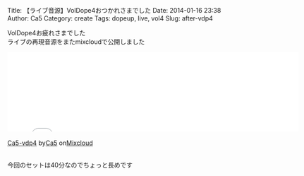 Title: 【ライブ音源】VolDope4おつかれさまでした
Date: 2014-01-16 23:38
Author: Ca5
Category: create
Tags: dopeup, live, vol4
Slug: after-vdp4

VolDope4お疲れさまでした  
ライブの再現音源をまたmixcloudで公開しました

<iframe width="660" height="180" src="//www.mixcloud.com/widget/iframe/?feed=http%3A%2F%2Fwww.mixcloud.com%2Fca54makske%2Fca5-vdp4%2F&amp;embed_type=widget_standard&amp;embed_uuid=e311e3a7-404b-4581-8815-f675a946f71b&amp;hide_tracklist=1&amp;hide_cover=1" frameborder="0"></iframe>

<div style="clear: both; height: 3px; width: 652px;">

</div>

[Ca5-vdp4](http://www.mixcloud.com/ca54makske/ca5-vdp4/?utm_source=widget&amp;utm_medium=web&amp;utm_campaign=base_links&amp;utm_term=resource_link)<span>
by</span>[Ca5](http://www.mixcloud.com/ca54makske/?utm_source=widget&amp;utm_medium=web&amp;utm_campaign=base_links&amp;utm_term=profile_link)<span>
on</span>[Mixcloud](http://www.mixcloud.com/?utm_source=widget&utm_medium=web&utm_campaign=base_links&utm_term=homepage_link)

<div style="clear: both; height: 3px; width: 652px;">

</div>

今回のセットは40分なのでちょっと長めです
